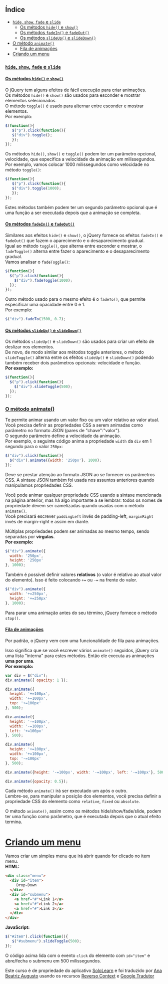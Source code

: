 ## Índice
- [`hide`, `show`, `fade` e `slide`](#hide-show-fade-e-slide)
   - [Os métodos `hide()` e `show()`](#os-métodos-hide-e-show)
   - [Os métodos `fadeIn()` e `fadeOut()`](#os-métodos-fadein-e-fadeout)
   - [Os métodos `slideUp()` e `slideDown()`](#os-métodos-slideup-e-slidedown)
- [O método `animate()`](#o-método-animate)
   - [Fila de animações](#fila-de-animações)
- [Criando um menu](#criando-um-menu)

### [`hide`, `show`, `fade` e `slide`](#índice)
#### [Os métodos `hide()` e `show()`](#índice)
O jQuery tem alguns efeitos de fácil execução para criar animações.<br>
Os métodos `hide()` e `show()` são usados para esconder e mostrar elementos selecionados.<br>
O método `toggle()` é usado para alternar entre esconder e mostrar elementos.<br>
Por exemplo:

```javascript
$(function(){
   $("p").click(function(){
   $("div").toggle();
   });
});
```

Os métodos `hide()`, `show()` e `toggle()` podem ter um parâmetro opcional, velocidade, que especifica a velocidade da animação em milissegundos.<br>
Por exemplo, vamos colocar 1000 milissegundos como velocidade no método `toggle()`:

```javascript
$(function(){
   $("p").click(function(){
   $("div").toggle(1000);
   });
});
```

Estes métodos também podem ter um segundo parâmetro opcional que é uma função a ser executada depois que a animação se completa.

#### [Os métodos `fadeIn()` e `fadeOut()`](#índice)
Similares aos efeitos `hide()` e `show()`, o jQuery fornece os efeitos `fadeIn()` e `fadeOut()` que fazem o aparecimento e o desaparecimento gradual.<br>
Igual ao método `toggle()`, que alterna entre esconder e mostrar, o `fadeToggle()` alterna entre fazer o aparecimento e o desaparecimento gradual.<br>
Vamos analisar o `fadeToggle()`:

```javascript
$(function(){
  $("p").click(function(){
    $("div").fadeToggle(1000);
  });
});
```

Outro método usado para o mesmo efeito é o `fadeTo()`, que permite especificar uma opacidade entre 0 e 1.<br>
Por exemplo:

```javascript
$("div").fadeTo(1500, 0.7);
```

#### [Os métodos `slideUp()` e `slideDown()`](#índice)
Os métodos `slideUp()` e `slideDown()` são usados para criar um efeito de deslizar nos elementos.<br>
De novo, de modo similar aos métodos toggle anteriores, o método `slideToggle()` alterna entre os efeitos `slideUp()` e `slideDown()` podendo também receber dois parâmetros opcionais: velocidade e função.<br>
__Por exemplo:__

```javascript
$(function(){
  $("p").click(function(){
    $("div").slideToggle(500);
  });
});
```

### [O método animate()](#índice)
Te permite animar usando um valor fixo ou um valor relativo ao valor atual.<br>
Você precisa definir as propriedades CSS a serem animadas como parâmetro no formato JSON (pares de "chave":"valor").<br>
O segundo parâmetro define a velocidade da animação.<br>
Por exemplo, o seguinte código anima a propriedade `width` da `div` em 1 segundo para o valor `250px`:

```javascript
$("div").click(function(){
  $("div").animate({width: '250px'}, 1000);
});
```

Deve se prestar atenção ao formato JSON ao se fornecer os parâmetros CSS. A sintaxe JSON também foi usada nos assuntos anteriores quando manipulamos propriedades CSS.

Você pode animar qualquer propriedade CSS usando a sintaxe mencionada na página anterior, mas há algo importante a se lembrar: todos os nomes de propriedade devem ser camelizadas quando usadas com o método `animate()`.<br>
Você precisará escrever `paddingLeft` invés de padding-left, `marginRight` invés de margin-right e assim em diante.

Múltiplas propriedades podem ser animadas ao mesmo tempo, sendo separadas por __vírgulas__.<br>
__Por exemplo:__

```javascript
$("div").animate({
  width: '250px',
  height: '250px'
}, 1000);
```

Também é possível definir valores __relativos__ (o valor é relativo ao atual valor do elemento). Isso é feito colocando `+=` ou `-=` na frente do valor.

```javascript
$("div").animate({
  width: '+=250px',
  height: '+=250px'
}, 1000);
```

Para parar uma animação antes do seu término, jQuery fornece o método `stop()`.

#### [Fila de animações](#índice)
Por padrão, o jQuery vem com uma funcionalidade de fila para animações.

Isso significa que se você escrever vários `animate()` seguidos, jQuery cria uma lista "interna" para estes métodos. Então ele executa as animações __uma por uma__.<br>
__Por exemplo:__

```javascript
var div = $("div");
div.animate({ opacity: 1 });

div.animate({
  height: '+=100px',
  width: '+=100px',
  top: '+=100px'
}, 500);

div.animate({
  height: '-=100px',
  width: '-=100px',
  left: '+=100px'
}, 500);

div.animate({
  height: '+=100px',
  width: '+=100px',
  top: '-=100px'
}, 500);

div.animate({height: '-=100px', width: '-=100px', left: '-=100px'}, 500);

div.animate({opacity: 0.5});
```
Cada método `animate()` irá ser executado um após o outro.<br>Lembre-se, para manipular a posição dos elementos, você precisa definir a propriedade CSS do elemento como `relative`, `fixed` ou `absolute`.

O método `animate()`, assim como os métodos hide/show/fade/slide, podem ter uma função como parâmetro, que é executada depois que o atual efeito termina.
# [Criando um menu](#índice)
Vamos criar um simples menu que irá abrir quando for clicado no item menu.<br>__HTML:__
```html
<div class="menu">
  <div id="item">
     Drop-Down
  </div>
  <div id="submenu">
    <a href="#">Link 1</a>
    <a href="#">Link 2</a>
    <a href="#">Link 3</a>
  </div>
</div>
```
__JavaScript:__
```javascript
$("#item").click(function(){
   $("#submenu").slideToggle(500);
});
```
O código acima lida com o evento `click` do elemento com `id="item"` e abre/fecha o submenu em 500 milissegundos.

Este curso é de propriedade do aplicativo
[SoloLearn](https://play.google.com/store/apps/details?id=com.sololearn) e foi traduzido por [Ana Beatriz Augusto](https://www.linkedin.com/in/anabeatrizz) usando os recursos [Reverso Context](https://context.reverso.net/translation/) e [Google Tradutor](https://translate.google.com.br/?hl=pt-BR)
<!--stackedit_data:
eyJoaXN0b3J5IjpbMTg4MDc2MTg4XX0=
-->